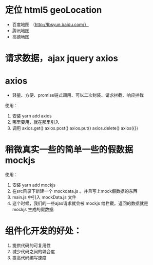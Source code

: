 # 定位 html5 geoLocation

- 百度地图 （http://lbsyun.baidu.com/）
- 腾讯地图
- 高德地图

# 请求数据，ajax  jquery axios

# axios

- 轻量、方便、promise链式调用、可以二次封装、请求拦截、响应拦截

使用：
1. 安装 yarn add axios
2. 哪里要用，就在那里引入
3. 调用 axios.get()   axios.post()  axios.put()  axios.delete() axios({})

# 稍微真实一些的简单一些的假数据   mockjs

使用：
1. 安装 yarn add mockjs
2. 在src目录下新建一个 mockdata.js 。并且写上mock假数据的东西
3. main.js 中引入  mockData.js 文件
4. 这个时候，我们的一些ajax请求就会被 mockjs 给拦截。返回的数据就是 mockjs 生成的假数据

# 组件化开发的好处：

1. 提供代码的可复用性
2. 减少代码之间的耦合度
3. 提高代码编写速度
